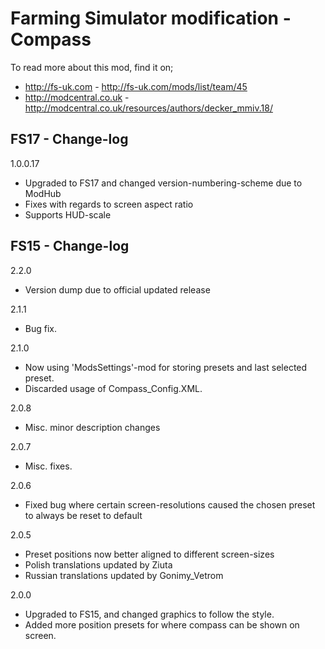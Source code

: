 # Farming Simulator modification - Compass

To read more about this mod, find it on;
- http://fs-uk.com - http://fs-uk.com/mods/list/team/45
- http://modcentral.co.uk - http://modcentral.co.uk/resources/authors/decker_mmiv.18/

## FS17 - Change-log
1.0.0.17
- Upgraded to FS17 and changed version-numbering-scheme due to ModHub
- Fixes with regards to screen aspect ratio
- Supports HUD-scale

## FS15 - Change-log
2.2.0
- Version dump due to official updated release

2.1.1
- Bug fix.

2.1.0
- Now using 'ModsSettings'-mod for storing presets and last selected preset.
- Discarded usage of Compass_Config.XML.

2.0.8
- Misc. minor description changes

2.0.7
- Misc. fixes.

2.0.6
- Fixed bug where certain screen-resolutions caused the chosen preset to always be reset to default

2.0.5
- Preset positions now better aligned to different screen-sizes
- Polish translations updated by Ziuta
- Russian translations updated by Gonimy_Vetrom

2.0.0
- Upgraded to FS15, and changed graphics to follow the style.
- Added more position presets for where compass can be shown on screen.
